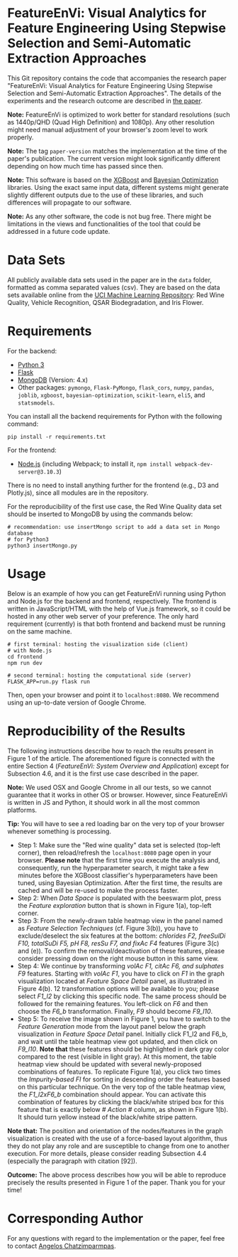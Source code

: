 # FeatureEnVi: Visual Analytics for Feature Engineering Using Stepwise Selection and Semi-Automatic Extraction Approaches

This Git repository contains the code that accompanies the research paper "FeatureEnVi: Visual Analytics for Feature Engineering Using Stepwise Selection and Semi-Automatic Extraction Approaches". The details of the experiments and the research outcome are described in [the paper](https://doi.org/10.1109/TVCG.2022.3141040).

**Note:** FeatureEnVi is optimized to work better for standard resolutions (such as 1440p/QHD (Quad High Definition) and 1080p). Any other resolution might need manual adjustment of your browser's zoom level to work properly.

**Note:** The tag `paper-version` matches the implementation at the time of the paper's publication. The current version might look significantly different depending on how much time has passed since then.

**Note:** This software is based on the [XGBoost](https://github.com/dmlc/xgboost) and [Bayesian Optimization](https://github.com/fmfn/BayesianOptimization) libraries. Using the exact same input data, different systems might generate slightly different outputs due to the use of these libraries, and such differences will propagate to our software.

**Note:** As any other software, the code is not bug free. There might be limitations in the views and functionalities of the tool that could be addressed in a future code update.

# Data Sets #
All publicly available data sets used in the paper are in the `data` folder, formatted as comma separated values (csv). 
They are based on the data sets available online from the [UCI Machine Learning Repository](http://archive.ics.uci.edu/ml/index.php): Red Wine Quality, Vehicle Recognition, QSAR Biodegradation, and Iris Flower.

# Requirements #
For the backend:
- [Python 3](https://www.python.org/downloads/)
- [Flask](https://palletsprojects.com/p/flask/)
- [MongoDB](https://www.mongodb.com/try/download/community) (Version: 4.x)
- Other packages: `pymongo`, `Flask-PyMongo`, `flask_cors`, `numpy`, `pandas`, `joblib`, `xgboost`, `bayesian-optimization`, `scikit-learn`, `eli5`, and `statsmodels`.

You can install all the backend requirements for Python with the following command:
```
pip install -r requirements.txt
```

For the frontend:
- [Node.js](https://nodejs.org/en/) (including Webpack; to install it, `npm install webpack-dev-server@3.10.3`)

There is no need to install anything further for the frontend (e.g., D3 and Plotly.js), since all modules are in the repository.

For the reproducibility of the first use case, the Red Wine Quality data set should be inserted to MongoDB by using the commands below:
```
# recommendation: use insertMongo script to add a data set in Mongo database
# for Python3
python3 insertMongo.py
```

# Usage #
Below is an example of how you can get FeatureEnVi running using Python and Node.js for the backend and frontend, respectively. The frontend is written in JavaScript/HTML with the help of Vue.js framework, so it could be hosted in any other web server of your preference. The only hard requirement (currently) is that both frontend and backend must be running on the same machine. 
```
# first terminal: hosting the visualization side (client)
# with Node.js
cd frontend
npm run dev
```

```
# second terminal: hosting the computational side (server)
FLASK_APP=run.py flask run
```

Then, open your browser and point it to `localhost:8080`. We recommend using an up-to-date version of Google Chrome.

# Reproducibility of the Results #
The following instructions describe how to reach the results present in Figure 1 of the article. The aforementioned figure is connected with the entire Section 4 (*FeatureEnVi: System Overview and Application*) except for Subsection 4.6, and it is the first use case described in the paper.

**Note:** We used OSX and Google Chrome in all our tests, so we cannot guarantee that it works in other OS or browser. However, since FeatureEnVi is written in JS and Python, it should work in all the most common platforms.

**Tip:** You will have to see a red loading bar on the very top of your browser whenever something is processing.

- Step 1: Make sure the "Red wine quality" data set is selected (top-left corner), then reload/refresh the `localhost:8080` page open in your browser. **Please note** that the first time you execute the analysis and, consequently, run the hyperparameter search, it might take a few minutes before the XGBoost classifier's hyperparameters have been tuned, using Bayesian Optimization. After the first time, the results are cached and will be re-used to make the process faster.
- Step 2: When *Data Space* is populated with the beeswarm plot, press the *Feature exploration* button that is shown in Figure 1(a), top-left corner.
- Step 3: From the newly-drawn table heatmap view in the panel named as *Feature Selection Techniques* (cf. Figure 3(b)), you have to exclude/deselect the six features at the bottom: *chlorides F2, freeSulDi F10, totalSuDi F5, pH F8, resSu F7, and fixAc F4* features (Figure 3(c) and (e)). To confirm the removal/deactivation of these features, please consider pressing down on the right mouse button in this same view.
- Step 4: We continue by transforming *volAc F1, citAc F6, and sulphates F9* features. Starting with *volAc F1*, you have to click on *F1* in the graph visualization located at *Feature Space Detail* panel, as illustrated in Figure 4(b). 12 transformation options will be available to you; please select *F1\_l2* by clicking this specific node. The same process should be followed for the remaining features. You left-click on *F6* and then choose the *F6\_b* transformation. Finally, *F9* should become *F9\_l10*.
- Step 5: To receive the image shown in Figure 1, you have to switch to the *Feature Generation* mode from the layout panel below the graph visualization in *Feature Space Detail* panel. Initially click F1\_l2 and F6\_b, and wait until the table heatmap view got updated, and then click on *F9\_l10*. **Note that** these features should be highlighted in dark gray color compared to the rest (visible in light gray). At this moment, the table heatmap view should be updated with several newly-proposed combinations of features. To replicate Figure 1(a), you click two times the *Impurity-based FI* for sorting in descending order the features based on this particular technique. On the very top of the table heatmap view, the *F1\_l2xF6\_b* combination should appear. You can activate this combination of features by clicking the black/white striped box for this feature that is exactly below *# Action #* column, as shown in Figure 1(b). It should turn yellow instead of the black/white stripe pattern. 

**Note that:** The position and orientation of the nodes/features in the graph visualization is created with the use of a force-based layout algorithm, thus they do not play any role and are susceptible to change from one to another execution. For more details, please consider reading Subsection 4.4 (especially the paragraph with citation [92]).

**Outcome:** The above process describes how you will be able to reproduce precisely the results presented in Figure 1 of the paper. Thank you for your time!

# Corresponding Author #
For any questions with regard to the implementation or the paper, feel free to contact [Angelos Chatzimparmpas](mailto:angelos.chatzimparmpas@lnu.se).